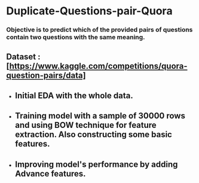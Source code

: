 # Duplicate-Questions-pair-Quora
### Objective is to predict which of the provided pairs of questions contain two questions with the same meaning.
## __Dataset__ : [https://www.kaggle.com/competitions/quora-question-pairs/data]
- ## Initial EDA with the whole data.
- ## Training model with a sample of 30000 rows and using BOW technique for feature extraction. Also constructing some basic features.
- ## Improving model's performance by adding Advance features.
